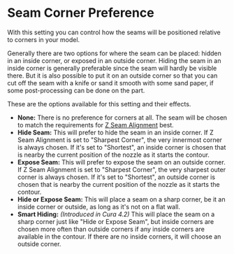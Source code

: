 Seam Corner Preference
====
With this setting you can control how the seams will be positioned relative to corners in your model.

Generally there are two options for where the seam can be placed: hidden in an inside corner, or exposed in an outside corner. Hiding the seam in an inside corner is generally preferable since the seam will hardly be visible there. But it is also possible to put it on an outside corner so that you can cut off the seam with a knife or sand it smooth with some sand paper, if some post-processing can be done on the part.

These are the options available for this setting and their effects.
* **None:** There is no preference for corners at all. The seam will be chosen to match the requirements for [Z Seam Alignment](z_seam_type.md) best.
* **Hide Seam:** This will prefer to hide the seam in an inside corner. If Z Seam Alignment is set to "Sharpest Corner", the very innermost corner is always chosen. If it's set to "Shortest", an inside corner is chosen that is nearby the current position of the nozzle as it starts the contour.
* **Expose Seam:** This will prefer to expose the seam on an outside corner. If Z Seam Alignment is set to "Sharpest Corner", the very sharpest outer corner is always chosen. If it's set to "Shortest", an outside corner is chosen that is nearby the current position of the nozzle as it starts the contour.
* **Hide or Expose Seam:** This will place a seam on a sharp corner, be it an inside corner or outside, as long as it's not on a flat wall.
* **Smart Hiding:** *(Introduced in Cura 4.2)* This will place the seam on a sharp corner just like "Hide or Expose Seam", but inside corners are chosen more often than outside corners if any inside corners are available in the contour. If there are no inside corners, it will choose an outside corner.